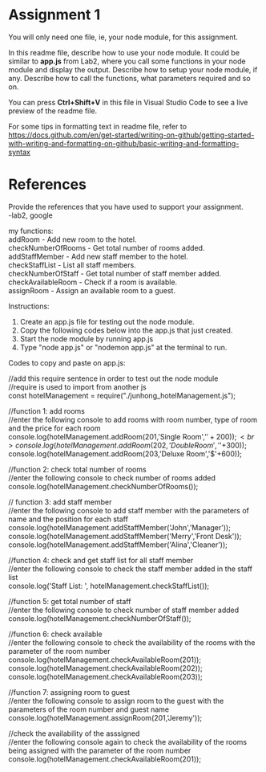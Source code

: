 # Assignment 1

You will only need one file, ie, your node module, for this assignment.

In this readme file, describe how to use your node module. It could be similar to **app.js** from Lab2, where you call some functions in your node module and display the output. Describe how to setup your node module, if any. Describe how to call the functions, what parameters required and so on.

You can press **Ctrl+Shift+V** in this file in Visual Studio Code to see a live preview of the readme file.

For some tips in formatting text in readme file, refer to https://docs.github.com/en/get-started/writing-on-github/getting-started-with-writing-and-formatting-on-github/basic-writing-and-formatting-syntax

# References

Provide the references that you have used to support your assignment.<br>
-lab2, google<br>

my functions: <br>
addRoom - Add new room to the hotel. <br>
checkNumberOfRooms - Get total number of rooms added.<br>
addStaffMember - Add new staff member to the hotel.<br>
checkStaffList - List all staff members.<br>
checkNumberOfStaff - Get total number of staff member added.<br>
checkAvailableRoom - Check if a room is available.<br>
assignRoom - Assign an available room to a guest. <br>

Instructions:<br>

1. Create an app.js file for testing out the node module.<br>
2. Copy the following codes below into the app.js that just created. <br>
3. Start the node module by running app.js<br>
4. Type "node app.js" or "nodemon app.js" at the terminal to run.<br>

Codes to copy and paste on app.js:<br>

//add this require sentence in order to test out the node module <br>
//require is used to import from another js <br>
const hotelManagement = require("./junhong_hotelManagement.js");<br>

//function 1: add rooms<br>
//enter the following console to add rooms with room number, type of room and the price for each room<br>
console.log(hotelManagement.addRoom(201,'Single Room','$'+200));<br>
console.log(hotelManagement.addRoom(202,'Double Room','$'+300));<br>
console.log(hotelManagement.addRoom(203,'Deluxe Room','$'+600));<br>

//function 2: check total number of rooms<br>
//enter the following console to check number of rooms added<br>
console.log(hotelManagement.checkNumberOfRooms());<br>

// function 3: add staff member<br>
//enter the following console to add staff member with the parameters of name and the position for each staff<br>
console.log(hotelManagement.addStaffMember('John','Manager'));<br>
console.log(hotelManagement.addStaffMember('Merry','Front Desk'));<br>
console.log(hotelManagement.addStaffMember('Alina','Cleaner'));<br>

//function 4: check and get staff list for all staff member<br>
//enter the following console to check the staff member added in the staff list<br>
console.log('Staff List: ', hotelManagement.checkStaffList());<br>

//function 5: get total number of staff<br>
//enter the following console to check number of staff member added<br>
console.log(hotelManagement.checkNumberOfStaff());<br>

//function 6: check available <br>
//enter the following console to check the availability of the rooms with the parameter of the room number<br>
console.log(hotelManagement.checkAvailableRoom(201));<br>
console.log(hotelManagement.checkAvailableRoom(202));<br>
console.log(hotelManagement.checkAvailableRoom(203));<br>

//function 7: assigning room to guest<br>
//enter the following console to assign room to the guest with the parameters of the room number and guest name<br>
console.log(hotelManagement.assignRoom(201,'Jeremy'));<br>

//check the availability of the asssigned <br>
//enter the following console again to check the availability of the rooms being assigned with the parameter of the room number<br>
console.log(hotelManagement.checkAvailableRoom(201));<br>
